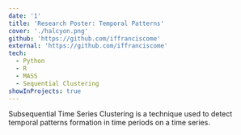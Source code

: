 ```yaml
---
date: '1'
title: 'Research Poster: Temporal Patterns'
cover: './halcyon.png'
github: 'https://github.com/iffranciscome'
external: 'https://github.com/iffranciscome'
tech:
  - Python
  - R
  - MASS
  - Sequential Clustering
showInProjects: true
---
```


Subsequential Time Series Clustering is a technique used to detect temporal patterns formation in time periods on a time series. 
